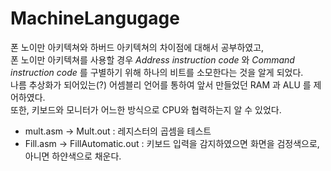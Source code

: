 # MachineLangugage  
폰 노이만 아키텍쳐와 하버드 아키텍쳐의 차이점에 대해서 공부하였고,   
폰 노이만 아키텍쳐를 사용할 경우 *Address instruction code* 와 *Command instruction code* 를 구별하기 위해 하나의 비트를 소모한다는 것을 알게 되었다.  
나름 추상화가 되어있는(?) 어셈블리 언어를 통하여 앞서 만들었던 RAM 과 ALU 를 제어하였다.  
또한, 키보드와 모니터가 어느한 방식으로 CPU와 협력하는지 알 수 있었다.  

- mult.asm -> Mult.out : 레지스터의 곱셈을 테스트 
- Fill.asm -> FillAutomatic.out : 키보드 입력을 감지하였으면 화면을 검정색으로, 아니면 하얀색으로 채운다. 
